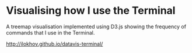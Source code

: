 # Visualising how I use the Terminal

A treemap visualisation implemented using D3.js showing the frequency of commands that I use in the Terminal.

http://ilokhov.github.io/datavis-terminal/
